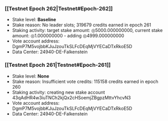 ### [[Testnet Epoch 262|Testnet#Epoch-262]]
* Stake level: **Baseline**
* Stake reason: No leader slots; 319679 credits earned in epoch 261
* Staking activity: target stake amount: ◎5000.000000000, current stake amount: ◎1.000000000 - adding ◎4999.000000000
* Vote account address: DgmP7M5vojbbKJuJzouTkSLFcDEqMjVYECaDTxRkoE5D
* Data Center: 24940-DE-Falkenstein
### [[Testnet Epoch 261|Testnet#Epoch-261]]
* Stake level: **None**
* Stake reason: Insufficient vote credits: 115158 credits earned in epoch 260
* Staking activity: creating new stake account 43qAdHR4w3iuTNCh2kjQx2cHSoemjZBgpzMttvYhcvN3
* Vote account address: DgmP7M5vojbbKJuJzouTkSLFcDEqMjVYECaDTxRkoE5D
* Data Center: 24940-DE-Falkenstein